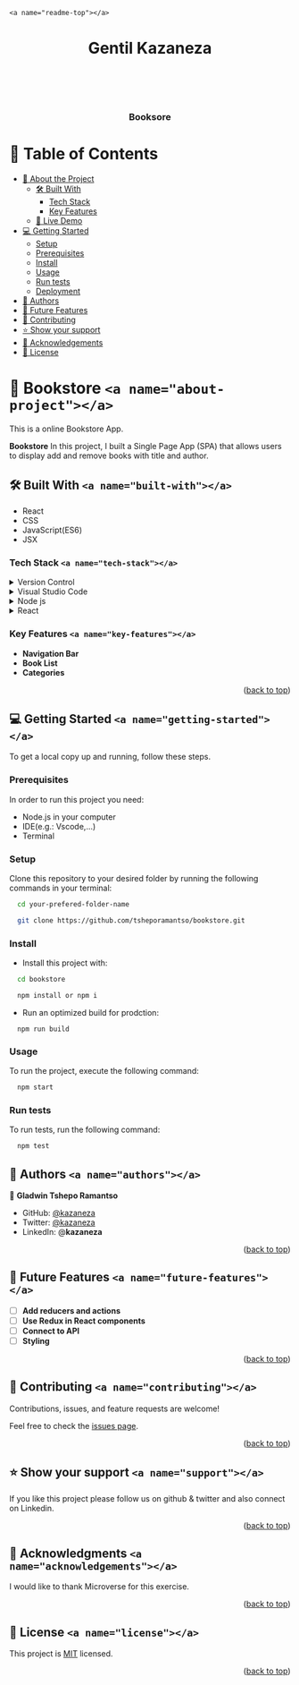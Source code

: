 `<a name="readme-top"></a>`

<div align="center">

<h1>Gentil Kazaneza<h1>
  <br/>

<h3><b>Booksore</b></h3>

</div>

<!-- TABLE OF CONTENTS -->

# 📗 Table of Contents

- [📖 About the Project](#about-project)
  - [🛠 Built With](#built-with)
    - [Tech Stack](#tech-stack)
    - [Key Features](#key-features)
  - [🚀 Live Demo](#live-demo)
- [💻 Getting Started](#getting-started)
  - [Setup](#setup)
  - [Prerequisites](#prerequisites)
  - [Install](#install)
  - [Usage](#usage)
  - [Run tests](#run-tests)
  - [Deployment](#triangular_flag_on_post-deployment)
- [👥 Authors](#authors)
- [🔭 Future Features](#future-features)
- [🤝 Contributing](#contributing)
- [⭐️ Show your support](#support)
- [🙏 Acknowledgements](#acknowledgements)
- [📝 License](#license)

<!-- PROJECT DESCRIPTION -->

# 📖 Bookstore `<a name="about-project"></a>`

This is a online Bookstore App.

**Bookstore** In this project, I built a Single Page App (SPA) that allows users to display add and remove books with title and author.

## 🛠 Built With `<a name="built-with"></a>`

- React
- CSS
- JavaScript(ES6)
- JSX

### Tech Stack `<a name="tech-stack"></a>`

<details>
  <summary>Version Control</summary>
  <ul>
    <li><a href="https://github.com/">Git Hub</a></li>
  </ul>
</details>

<details>
  <summary>Visual Studio Code</summary>
  <ul>
    <li><a href="https://code.visualstudio.com">Visual Studio Code</a></li>
  </ul>
</details>

<details>
  <summary>Node js</summary>
  <ul>
    <li><a href="https://nodejs.org/en">Node js</a></li>
  </ul>
</details>

<details>
  <summary>React</summary>
  <ul>
    <li><a href="https://create-react-app.dev/">React js</a></li>
  </ul>
</details>

<!-- Features -->

### Key Features `<a name="key-features"></a>`

- **Navigation Bar**
- **Book List**
- **Categories**

<p align="right">(<a href="#readme-top">back to top</a>)</p>

<!-- GETTING STARTED -->

## 💻 Getting Started `<a name="getting-started"></a>`

To get a local copy up and running, follow these steps.

### Prerequisites

In order to run this project you need:

- Node.js in your computer
- IDE(e.g.: Vscode,...)
- Terminal

### Setup

Clone this repository to your desired folder by running the following commands in your terminal:

```sh
  cd your-prefered-folder-name

  git clone https://github.com/tsheporamantso/bookstore.git
```

### Install

- Install this project with:

```sh
  cd bookstore

  npm install or npm i
```

- Run an optimized build for prodction:

```
  npm run build
```

### Usage

To run the project, execute the following command:

```sh
  npm start

```

### Run tests

To run tests, run the following command:

```sh
  npm test
```

## 👥 Authors `<a name="authors"></a>`

👤 **Gladwin Tshepo Ramantso**

- GitHub: [@kazaneza](https://github.com/kazaneza)
- Twitter: [@kazaneza](https://twitter.com/kazaneza)
- LinkedIn: @**kazaneza**

<p align="right">(<a href="#readme-top">back to top</a>)</p>

<!-- FUTURE FEATURES -->

## 🔭 Future Features `<a name="future-features"></a>`

- [ ] **Add reducers and actions**
- [ ] **Use Redux in React components**
- [ ] **Connect to API**
- [ ] **Styling**

<p align="right">(<a href="#readme-top">back to top</a>)</p>

<!-- CONTRIBUTING -->

## 🤝 Contributing `<a name="contributing"></a>`

Contributions, issues, and feature requests are welcome!

Feel free to check the [issues page](https://github.com/tsheporamantso/bookstore/issues).

<p align="right">(<a href="#readme-top">back to top</a>)</p>

<!-- SUPPORT -->

## ⭐️ Show your support `<a name="support"></a>`

If you like this project please follow us on github & twitter and also connect on Linkedin.

<p align="right">(<a href="#readme-top">back to top</a>)</p>

<!-- ACKNOWLEDGEMENTS -->

## 🙏 Acknowledgments `<a name="acknowledgements"></a>`

I would like to thank Microverse for this exercise.

<p align="right">(<a href="#readme-top">back to top</a>)</p>

<!-- LICENSE -->

## 📝 License `<a name="license"></a>`

This project is [MIT](./LICENSE) licensed.

<p align="right">(<a href="#readme-top">back to top</a>)</p>
